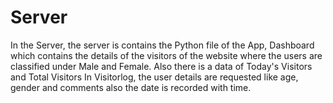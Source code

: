 # Server
In the Server, the server is contains the Python file of the App, Dashboard which contains the details of the visitors of the website where the users are classified under Male and Female.
Also there is a data of Today's Visitors and Total Visitors
In Visitorlog, the user details are requested like age, gender and comments also the date is recorded with time.
